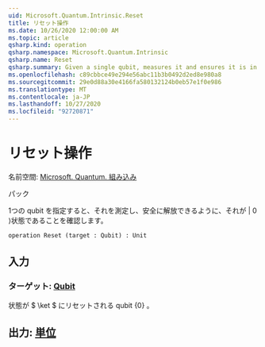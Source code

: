 ```yaml
---
uid: Microsoft.Quantum.Intrinsic.Reset
title: リセット操作
ms.date: 10/26/2020 12:00:00 AM
ms.topic: article
qsharp.kind: operation
qsharp.namespace: Microsoft.Quantum.Intrinsic
qsharp.name: Reset
qsharp.summary: Given a single qubit, measures it and ensures it is in the |0⟩ state such that it can be safely released.
ms.openlocfilehash: c89cbbce49e294e56abc11b3b0492d2ed8e980a8
ms.sourcegitcommit: 29e0d88a30e4166fa580132124b0eb57e1f0e986
ms.translationtype: MT
ms.contentlocale: ja-JP
ms.lasthandoff: 10/27/2020
ms.locfileid: "92720871"
---
```

# <a name="reset-operation"></a>リセット操作

名前空間: [Microsoft. Quantum. 組み込み](xref:Microsoft.Quantum.Intrinsic)

パック [](https://nuget.org/packages/)


1つの qubit を指定すると、それを測定し、安全に解放できるように、それが | 0 ⟩状態であることを確認します。

```qsharp
operation Reset (target : Qubit) : Unit
```


## <a name="input"></a>入力

### <a name="target--qubit"></a>ターゲット: [Qubit](xref:microsoft.quantum.lang-ref.qubit)

状態が $ \ket $ にリセットされる qubit {0} 。



## <a name="output--unit"></a>出力: [単位](xref:microsoft.quantum.lang-ref.unit)


